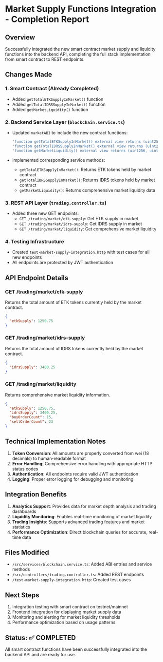 # Market Supply Functions Integration - Completion Report

## Overview
Successfully integrated the new smart contract market supply and liquidity functions into the backend API, completing the full stack implementation from smart contract to REST endpoints.

## Changes Made

### 1. Smart Contract (Already Completed)
- Added `getTotalETKSupplyInMarket()` function
- Added `getTotalIDRSSupplyInMarket()` function  
- Added `getMarketLiquidity()` function

### 2. Backend Service Layer (`blockchain.service.ts`)
- Updated `marketABI` to include the new contract functions:
  ```typescript
  'function getTotalETKSupplyInMarket() external view returns (uint256)',
  'function getTotalIDRSSupplyInMarket() external view returns (uint256)',
  'function getMarketLiquidity() external view returns (uint256, uint256, uint256, uint256)',
  ```

- Implemented corresponding service methods:
  - `getTotalETKSupplyInMarket()`: Returns ETK tokens held by market contract
  - `getTotalIDRSSupplyInMarket()`: Returns IDRS tokens held by market contract
  - `getMarketLiquidity()`: Returns comprehensive market liquidity data

### 3. REST API Layer (`trading.controller.ts`)
- Added three new GET endpoints:
  - `GET /trading/market/etk-supply`: Get ETK supply in market
  - `GET /trading/market/idrs-supply`: Get IDRS supply in market
  - `GET /trading/market/liquidity`: Get comprehensive market liquidity

### 4. Testing Infrastructure
- Created `test-market-supply-integration.http` with test cases for all new endpoints
- All endpoints are protected by JWT authentication

## API Endpoint Details

### GET /trading/market/etk-supply
Returns the total amount of ETK tokens currently held by the market contract.
```json
{
  "etkSupply": 1250.75
}
```

### GET /trading/market/idrs-supply
Returns the total amount of IDRS tokens currently held by the market contract.
```json
{
  "idrsSupply": 3400.25
}
```

### GET /trading/market/liquidity
Returns comprehensive market liquidity information.
```json
{
  "etkSupply": 1250.75,
  "idrsSupply": 3400.25,
  "buyOrderCount": 15,
  "sellOrderCount": 23
}
```

## Technical Implementation Notes

1. **Token Conversion**: All amounts are properly converted from wei (18 decimals) to human-readable format
2. **Error Handling**: Comprehensive error handling with appropriate HTTP status codes
3. **Authentication**: All endpoints require valid JWT authentication
4. **Logging**: Proper error logging for debugging and monitoring

## Integration Benefits

1. **Analytics Support**: Provides data for market depth analysis and trading dashboards
2. **Liquidity Monitoring**: Enables real-time monitoring of market liquidity
3. **Trading Insights**: Supports advanced trading features and market statistics
4. **Performance Optimization**: Direct blockchain queries for accurate, real-time data

## Files Modified
- `/src/services/blockchain.service.ts`: Added ABI entries and service methods
- `/src/controllers/trading.controller.ts`: Added REST endpoints
- `/test-market-supply-integration.http`: Created test cases

## Next Steps
1. Integration testing with smart contract on testnet/mainnet
2. Frontend integration for displaying market supply data
3. Monitoring and alerting for market liquidity thresholds
4. Performance optimization based on usage patterns

## Status: ✅ COMPLETED
All smart contract functions have been successfully integrated into the backend API and are ready for use.
